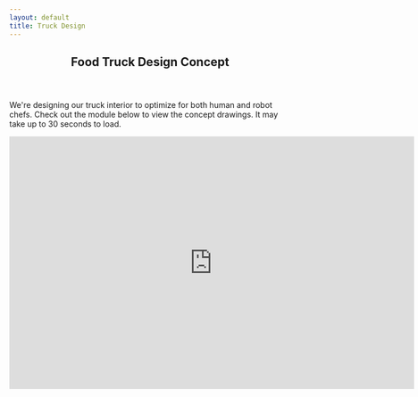 ```yaml
---
layout: default
title: Truck Design
---
```


<section id="one" class="main special">
    <div class="container">
        <!-- <span class="image fit primary"><img src="assets/images/pic01.jpg" alt="" /></span> -->
        <div class="content">
            <header class="major">
                <h2>Food Truck Design Concept</h2>
            </header>
            <p>We're designing our truck interior to optimize for both human and robot chefs. Check out the module below to view the concept drawings.  It may take up to 30 seconds to load.</p>
            <iframe width="725" height="453" src="https://www.tinkercad.com/embed/2K2C7NSaw6H" frameborder="0" marginwidth="0" marginheight="0" scrolling="no"></iframe>
        </div>
    </div>
</section>

